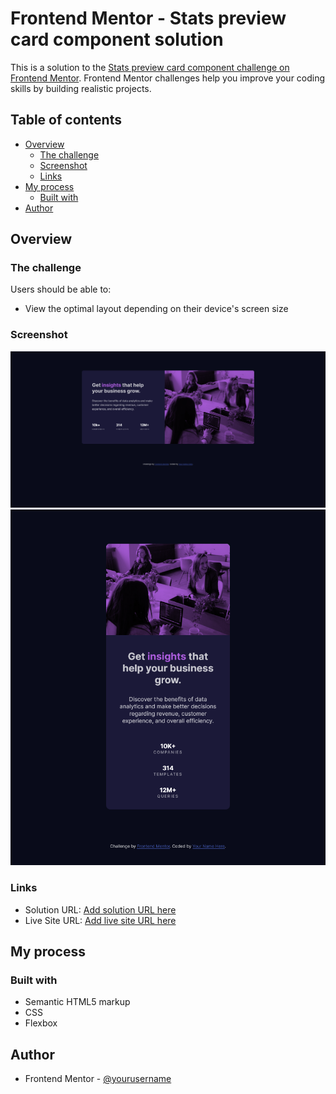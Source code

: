 # Frontend Mentor - Stats preview card component solution

This is a solution to the [Stats preview card component challenge on Frontend Mentor](https://www.frontendmentor.io/challenges/stats-preview-card-component-8JqbgoU62). Frontend Mentor challenges help you improve your coding skills by building realistic projects. 

## Table of contents

- [Overview](#overview)
  - [The challenge](#the-challenge)
  - [Screenshot](#screenshot)
  - [Links](#links)
- [My process](#my-process)
  - [Built with](#built-with)
- [Author](#author)

## Overview

### The challenge

Users should be able to:

- View the optimal layout depending on their device's screen size

### Screenshot

![Desktop version](Desktop.png)
![Mobile](Mobile.png)

### Links

- Solution URL: [Add solution URL here](https://your-solution-url.com)
- Live Site URL: [Add live site URL here](https://tariqul-huda.github.io/stats-preview-card-component/)

## My process

### Built with

- Semantic HTML5 markup
- CSS
- Flexbox


## Author
- Frontend Mentor - [@yourusername](https://www.frontendmentor.io/profile/tariqul-huda)


